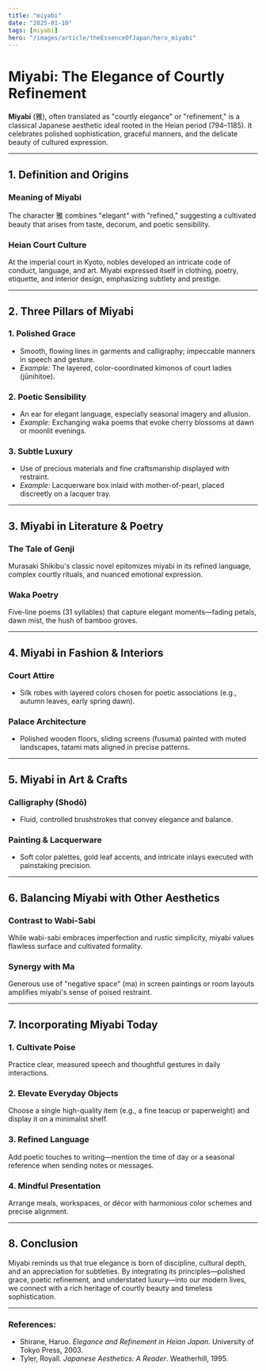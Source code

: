 ```yaml
---
title: "miyabi"
date: "2025-01-10"
tags: [miyabi]
hero: "/images/article/theEssenceOfJapan/hero_miyabi"
---
```


# Miyabi: The Elegance of Courtly Refinement

**Miyabi** (雅), often translated as "courtly elegance" or "refinement," is a classical Japanese aesthetic ideal rooted in the Heian period (794–1185). It celebrates polished sophistication, graceful manners, and the delicate beauty of cultured expression.

---

## 1. Definition and Origins

### **Meaning of Miyabi**  
  The character 雅 combines "elegant" with "refined," suggesting a cultivated beauty that arises from taste, decorum, and poetic sensibility.

### **Heian Court Culture**  
  At the imperial court in Kyoto, nobles developed an intricate code of conduct, language, and art. Miyabi expressed itself in clothing, poetry, etiquette, and interior design, emphasizing subtlety and prestige.

---

## 2. Three Pillars of Miyabi

### **1. Polished Grace**
   - Smooth, flowing lines in garments and calligraphy; impeccable manners in speech and gesture.  
   - *Example:* The layered, color-coordinated kimonos of court ladies (jūnihitoe).

### **2. Poetic Sensibility** 
   - An ear for elegant language, especially seasonal imagery and allusion.  
   - *Example:* Exchanging waka poems that evoke cherry blossoms at dawn or moonlit evenings.

### **3. Subtle Luxury**  
   - Use of precious materials and fine craftsmanship displayed with restraint.  
   - *Example:* Lacquerware box inlaid with mother-of-pearl, placed discreetly on a lacquer tray.

---

## 3. Miyabi in Literature & Poetry

### **The Tale of Genji**  
  Murasaki Shikibu's classic novel epitomizes miyabi in its refined language, complex courtly rituals, and nuanced emotional expression.

### **Waka Poetry**  
  Five-line poems (31 syllables) that capture elegant moments—fading petals, dawn mist, the hush of bamboo groves.

---

## 4. Miyabi in Fashion & Interiors

### **Court Attire**  
  - Silk robes with layered colors chosen for poetic associations (e.g., autumn leaves, early spring dawn).  
### **Palace Architecture**  
  - Polished wooden floors, sliding screens (fusuma) painted with muted landscapes, tatami mats aligned in precise patterns.

---

## 5. Miyabi in Art & Crafts

### **Calligraphy (Shodō)**  
  - Fluid, controlled brushstrokes that convey elegance and balance.  
### **Painting & Lacquerware**  
  - Soft color palettes, gold leaf accents, and intricate inlays executed with painstaking precision.

---

## 6. Balancing Miyabi with Other Aesthetics

### **Contrast to Wabi-Sabi**  
  While wabi-sabi embraces imperfection and rustic simplicity, miyabi values flawless surface and cultivated formality.  
### **Synergy with Ma**  
  Generous use of "negative space" (ma) in screen paintings or room layouts amplifies miyabi's sense of poised restraint.

---

## 7. Incorporating Miyabi Today

### **1. Cultivate Poise**  
   Practice clear, measured speech and thoughtful gestures in daily interactions.  
### **2. Elevate Everyday Objects**  
   Choose a single high-quality item (e.g., a fine teacup or paperweight) and display it on a minimalist shelf.  
### **3. Refined Language**  
   Add poetic touches to writing—mention the time of day or a seasonal reference when sending notes or messages.  
### **4. Mindful Presentation**  
   Arrange meals, workspaces, or décor with harmonious color schemes and precise alignment.

---

## 8. Conclusion

Miyabi reminds us that true elegance is born of discipline, cultural depth, and an appreciation for subtleties. By integrating its principles—polished grace, poetic refinement, and understated luxury—into our modern lives, we connect with a rich heritage of courtly beauty and timeless sophistication.

---

### **References:**  
- Shirane, Haruo. *Elegance and Refinement in Heian Japan*. University of Tokyo Press, 2003.  
- Tyler, Royall. *Japanese Aesthetics: A Reader*. Weatherhill, 1995.
